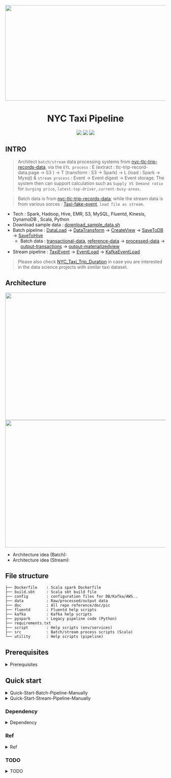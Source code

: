 <p align="center"><img src ="https://github.com/yennanliu/NYC_Taxi_Pipeline/blob/master/doc/pic/taxi_logo_V2.svg" width="2000" height="300"></p>

<h1 align="center">NYC Taxi Pipeline</a></h1>

<p align="center">
<!--- travis -->
<a href="https://travis-ci.org/yennanliu/NYC_Taxi_Pipeline"><img src="https://travis-ci.org/yennanliu/NYC_Taxi_Pipeline.svg?branch=master"></a>
<!--- PR -->
<a href="https://github.com/yennanliu/NYC_Taxi_Pipeline/pulls"><img src="https://img.shields.io/badge/PRs-welcome-6574cd.svg"></a>
<!--- notebooks mybinder -->
<a href="https://mybinder.org/v2/gh/yennanliu/NYC_Taxi_Pipeline/master"><img src="https://img.shields.io/badge/launch-Jupyter-5eba00.svg"></a>
</p>

## INTRO
> Architect `batch/stream` data processing systems from [nyc-tlc-trip-records-data](https://www1.nyc.gov/site/tlc/about/tlc-trip-record-data.page), via the `ETL process`  :
E (extract : tlc-trip-record-data.page -> S3 ) -> T (transform : S3 -> Spark) -> L (load : Spark -> Mysql) & `stream process` : Event -> Event digest -> Event storage. The system then can support calculation such as `Supply VS Demand ratio` for `Surging price`, `latest-top-driver`, `current-busy-areas`.

> Batch data is from [nyc-tlc-trip-records-data](https://www1.nyc.gov/site/tlc/about/tlc-trip-record-data.page); while the stream data is from various sorces : [Taxi-fake-event](https://github.com/yennanliu/NYC_Taxi_Pipeline/tree/master/src/main/scala/TaxiEvent), `load file as stream`.

* Tech : Spark, Hadoop, Hive, EMR, S3, MySQL, Fluentd, Kinesis, DynamoDB , Scala, Python 
* Download sample data : [download_sample_data.sh](https://github.com/yennanliu/NYC_Taxi_Pipeline/blob/master/script/download_sample_data.sh)
* Batch pipeline : [DataLoad](https://github.com/yennanliu/NYC_Taxi_Pipeline/tree/master/src/main/scala/DataLoad) -> [DataTransform](https://github.com/yennanliu/NYC_Taxi_Pipeline/tree/master/src/main/scala/DataTransform) -> [CreateView](https://github.com/yennanliu/NYC_Taxi_Pipeline/tree/master/src/main/scala/CreateView) -> [SaveToDB](https://github.com/yennanliu/NYC_Taxi_Pipeline/tree/master/src/main/scala/SaveToDB) -> [SaveToHive](https://github.com/yennanliu/NYC_Taxi_Pipeline/tree/master/src/main/scala/SaveToHive)
	* Batch data : [transactional-data](https://github.com/yennanliu/NYC_Taxi_Pipeline/tree/master/data/staging/transactional-data), [reference-data](https://github.com/yennanliu/NYC_Taxi_Pipeline/tree/master/data/staging/reference-data) -> [processed-data](https://github.com/yennanliu/NYC_Taxi_Pipeline/tree/master/data/processed) -> [output-transactions](https://github.com/yennanliu/NYC_Taxi_Pipeline/tree/master/data/output/transactions) -> [output-materializedview](https://github.com/yennanliu/NYC_Taxi_Pipeline/tree/master/data/output/materializedview)
* Stream pipeline : [TaxiEvent](https://github.com/yennanliu/NYC_Taxi_Pipeline/tree/master/src/main/scala/TaxiEvent) -> [EventLoad](https://github.com/yennanliu/NYC_Taxi_Pipeline/tree/master/src/main/scala/EventLoad) -> [KafkaEventLoad](https://github.com/yennanliu/NYC_Taxi_Pipeline/tree/master/src/main/scala/KafkaEventLoad)

> Please also check [NYC_Taxi_Trip_Duration](https://github.com/yennanliu/NYC_Taxi_Trip_Duration) in case you are interested in the data science projects with similar taxi dataset. 

## Architecture 
<img src ="https://github.com/yennanliu/NYC_Taxi_Pipeline/blob/master/doc/pic/batch_architecture.svg" width="800" height="400">
<img src ="https://github.com/yennanliu/NYC_Taxi_Pipeline/blob/master/doc/pic/stream_architecture.svg" width="800" height="400">

- Architecture idea (Batch):
- Architecture idea (Stream):

## File structure 
```
├── Dockerfile    : Scala spark Dockerfile
├── build.sbt     : Scala sbt build file
├── config        : configuration files for DB/Kafka/AWS..
├── data          : Raw/processed/output data
├── doc           : All repo reference/doc/pic
├── fluentd       : Fluentd help scripts
├── kafka         : Kafka help scripts
├── pyspark       : Legacy pipeline code (Python)
├── requirements.txt
├── script        : Help scripts (env/services) 
├── src           : Batch/stream process scripts (Scala)
└── utility       : Help scripts (pipeline)
```

## Prerequisites
<details>
<summary>Prerequisites</summary>

- Install 
	- Spark 2.4.3
	- Java 1.8.0_11 (java 8)
	- Scala 2.11.12
	- sbt 1.3.5
	- Zoopkeeper
	- Kafka
	- Mysql
	- Elasitic search (optional)
	- Hive (optional)
	- Hadoop (optional)
	- Fluentd (optional)
	- Python 3  (optional)
	- Pyspark (optional)

- Set up 
	- AWS account and get `key_pair` for access below services:
		- EMR
		- EC2
		- S3
		- DYNAMODB
		- Kinesis
- Config
	- update [config](https://github.com/yennanliu/NYC_Taxi_Pipeline/tree/master/config) with your creds  

</details>

## Quick start 
<details>
<summary>Quick-Start-Batch-Pipeline-Manually</summary>

```bash 
# STEP 1) Download the dataset
bash script/download_sample_data.sh

# STEP 2) sbt package 
sbt package

# STEP 3) Load data 
spark-submit \
 --class DataLoad.LoadReferenceData \
 target/scala-2.11/nyc_taxi_pipeline_2.11-1.0.jar

spark-submit \
 --class DataLoad.LoadGreenTripData \
 target/scala-2.11/nyc_taxi_pipeline_2.11-1.0.jar

spark-submit \
 --class DataLoad.LoadYellowTripData \
 target/scala-2.11/nyc_taxi_pipeline_2.11-1.0.jar

# STEP 4) Transform data 
spark-submit \
 --class DataTransform.TransformGreenTaxiData \
 target/scala-2.11/nyc_taxi_pipeline_2.11-1.0.jar

spark-submit \
 --class DataTransform.TransformYellowTaxiData \
 target/scala-2.11/nyc_taxi_pipeline_2.11-1.0.jar

# STEP 5) Create view 
spark-submit \
 --class CreateView.CreateMaterializedView \
 target/scala-2.11/nyc_taxi_pipeline_2.11-1.0.jar

# STEP 6) Save to JDBC (mysql)
spark-submit \
 --class SaveToDB.JDBCToMysql \
 target/scala-2.11/nyc_taxi_pipeline_2.11-1.0.jar

# STEP 7) Save to Hive
spark-submit \
 --class SaveToHive.SaveMaterializedviewToHive \
 target/scala-2.11/nyc_taxi_pipeline_2.11-1.0.jar

```

</details>

<details>
<summary>Quick-Start-Stream-Pipeline-Manually</summary>

```bash 
# STEP 1) sbt package 
sbt package

# STEP 2) Create Taxi event
spark-submit \
 --class TaxiEvent.CreateBasicTaxiEvent \
 target/scala-2.11/nyc_taxi_pipeline_2.11-1.0.jar

# check the event
curl localhost:44444

# STEP 3) Process Taxi event
spark-submit \
 --class EventLoad.SparkStream_demo_LoadTaxiEvent \
 target/scala-2.11/nyc_taxi_pipeline_2.11-1.0.jar

# STEP 4) Send Taxi event to Kafaka
# start zookeeper, kafka
brew services start zookeeper
brew services start kafka

# create kafka topic
kafka-topics --create -zookeeper localhost:2181 --replication-factor 1  --partitions 1 --topic first_topic
kafka-topics --create -zookeeper localhost:2181 --replication-factor 1  --partitions 1 --topic streams-taxi

# curl event to kafka producer
curl localhost:44444 | kafka-console-producer  --broker-list  127.0.0.1:9092 --topic first_topic

# STEP 5) Spark process kafka stream
spark-submit \
 --class KafkaEventLoad.LoadKafkaEventExample \
 target/scala-2.11/nyc_taxi_pipeline_2.11-1.0.jar

# STEP 6) Spark process kafka stream
spark-submit \
 --class KafkaEventLoad.LoadTaxiKafkaEventWriteToKafka \
 target/scala-2.11/nyc_taxi_pipeline_2.11-1.0.jar


 # STEP 7) Run elsacsearch, kibana, logstach
cd ~ 
kibana-7.6.1-darwin-x86_64/bin/kibana
elasticsearch-7.6.1/bin/elasticsearch
logstash-7.6.1/bin/logstash -f config

# test insert toy data
nc 127.0.0.1 5000 < data/event_sample.json

# then visit kibana UI : localhost:5601
# then visit "management" -> "index_patterns" -> "Create index pattern" 
# create new index : logstash-* (not select timestamp as filter)
# then visit the "discover" tag and check the data

```
</details>

### Dependency 
<details>
<summary>Dependency</summary>

1. Spark 2.4.3 
2. Java 8
3. Apache Hadoop 2.7
4. Jars 
	- [aws-java-sdk-1.7.4](https://mvnrepository.com/artifact/com.amazonaws/aws-java-sdk/1.7.4)
	- [hadoop-aws-2.7.6](https://mvnrepository.com/artifact/org.apache.hadoop/hadoop-aws/2.7.6)
	- [spark-streaming-kafka-0-8-assembly_2.11-2.4.3.jar](https://mvnrepository.com/artifact/org.apache.spark/spark-streaming-kafka-0-8-assembly_2.11/2.4.3)
	- [mysql-connector-java-8.0.15.jar](https://mvnrepository.com/artifact/mysql/mysql-connector-java/8.0.15)

5. [build.sbt](https://github.com/yennanliu/NYC_Taxi_Pipeline/blob/master/build.sbt)

</details>

### Ref
<details>
<summary>Ref</summary>

- [ref.md](https://github.com/yennanliu/NYC_Taxi_Pipeline/blob/master/doc/ref.md) - dataset link ref, code ref, other ref
- [doc](https://github.com/yennanliu/NYC_Taxi_Pipeline/blob/master/doc) - All ref docs


</details>

### TODO 
<details>
<summary>TODO</summary>

```
# 1. Tune the main pipeline for large scale data (to process whole nyc-tlc-trip data)
# 2. Add front-end UI (flask to visualize supply & demand and surging price)
# 3. Add test 
# 4. Dockerize the project 
# 5. Tune the spark batch/stream code 
# 6. Tune the kafka, zoopkeeper cluster setting 
# 7. Travis CI/CD 
# 8. Use Airflow to schedule batch pipeline 
```
</details>
